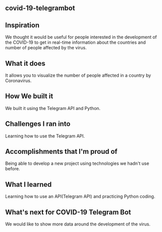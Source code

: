 ## covid-19-telegrambot



## Inspiration

We thought it would be useful for people interested in the development of the COVID-19 to get in real-time information about the countries and number of people affected by the virus.

## What it does

It allows you to visualize the number of people affected in a country by Coronavirus.

## How We built it

We built it using the Telegram API and Python.

## Challenges I ran into

Learning how to use the Telegram API.

## Accomplishments that I'm proud of

Being able to develop a new project using technologies we hadn't use before.

## What I learned

Learning how to use an API(Telegram API) and practicing Python coding.

## What's next for COVID-19 Telegram Bot

We would like to show more data around the development of the virus.
